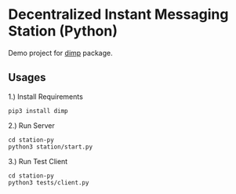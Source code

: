 # Decentralized Instant Messaging Station (Python)

Demo project for [dimp](https://github.com/dimchat/core-objc) package.

## Usages

1.) Install Requirements

```
pip3 install dimp
```

2.) Run Server

```
cd station-py
python3 station/start.py 
```

3.) Run Test Client

```
cd station-py
python3 tests/client.py